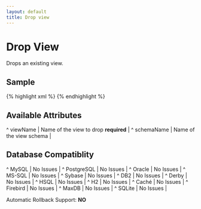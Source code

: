 ```yaml
---
layout: default
title: Drop view
---
```


# Drop View #

Drops an existing view.

## Sample ##

{% highlight xml %}
<dropView viewName="personView"/>
{% endhighlight %}

## Available Attributes ##

^ viewName  | Name of the view to drop **required**  |
^ schemaName  | Name of the view schema  | 


## Database Compatiblity ##

^ MySQL  | No Issues  | 
^ PostgreSQL  | No Issues  | 
^ Oracle  | No Issues  | 
^ MS-SQL  | No Issues  | 
^ Sybase  | No Issues  | 
^ DB2  | No Issues  | 
^ Derby  | No Issues  | 
^ HSQL  | No Issues  | 
^ H2  | No Issues  | 
^ Caché  | No Issues  | 
^ Firebird  | No Issues  | 
^ MaxDB  | No Issues  | 
^ SQLite  | No Issues  |

Automatic Rollback Support: **NO**